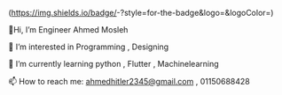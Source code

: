 (https://img.shields.io/badge/<Badge Text>-<Background Color>?style=for-the-badge&logo=<Icon Name>&logoColor=<Logo Color>)

👋Hi, I’m Engineer Ahmed Mosleh

👀 I’m interested in Programming , Designing

🌱 I’m currently learning python , Flutter , Machinelearning

📫 How to reach me: ahmedhitler2345@gmail.com , 01150688428


